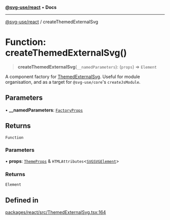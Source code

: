 [**@svg-use/react**](../README.md) • **Docs**

---

[@svg-use/react](../README.md) / createThemedExternalSvg

# Function: createThemedExternalSvg()

> **createThemedExternalSvg**(`__namedParameters`): (`props`) => `Element`

A component factory for [ThemedExternalSvg](ThemedExternalSvg.md). Useful for
module organisation, and as a target for `@svg-use/core`'s `createJsModule`.

## Parameters

• **\_\_namedParameters**: [`FactoryProps`](../type-aliases/FactoryProps.md)

## Returns

`Function`

### Parameters

• **props**: [`ThemeProps`](../interfaces/ThemeProps.md) &
`HTMLAttributes`\<[`SVGSVGElement`](https://developer.mozilla.org/docs/Web/API/SVGSVGElement)\>

### Returns

`Element`

## Defined in

[packages/react/src/ThemedExternalSvg.tsx:164](https://github.com/fpapado/svg-use/blob/585a805df232df52047b5d894dcd94635b4f932c/packages/react/src/ThemedExternalSvg.tsx#L164)
